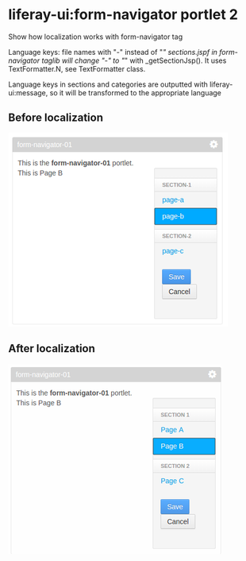# liferay-ui:form-navigator portlet 2

Show how localization works with form-navigator tag

Language keys: file names with "-" instead of "_"
sections.jspf in form-navigator taglib will change "-" to "_" with _getSectionJsp(). It uses TextFormatter.N, see TextFormatter class.

Language keys in sections and categories are outputted with liferay-ui:message, so it will be transformed to the appropriate language

## Before localization
![before.png](before.png)

## After localization
![after.png](after.png)
